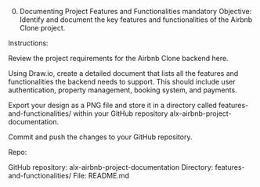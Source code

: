 0. Documenting Project Features and Functionalities
mandatory
Objective:
Identify and document the key features and functionalities of the Airbnb Clone project.

Instructions:

Review the project requirements for the Airbnb Clone backend here.

Using Draw.io, create a detailed document that lists all the features and functionalities the backend needs to support. This should include user authentication, property management, booking system, and payments.

Export your design as a PNG file and store it in a directory called features-and-functionalities/ within your GitHub repository alx-airbnb-project-documentation.

Commit and push the changes to your GitHub repository.

Repo:

GitHub repository: alx-airbnb-project-documentation
Directory: features-and-functionalities/
File: README.md
